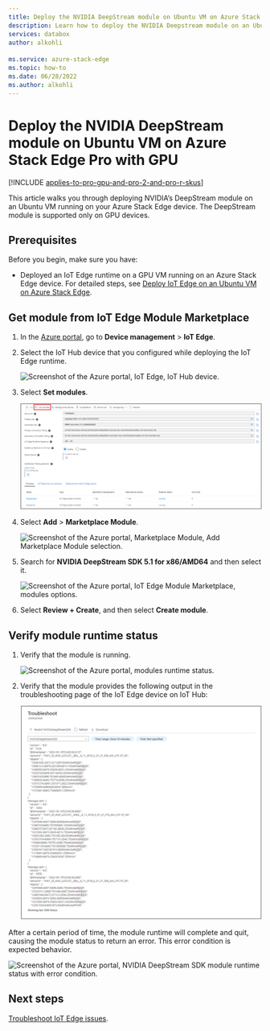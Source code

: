 ```yaml
---
title: Deploy the NVIDIA DeepStream module on Ubuntu VM on Azure Stack Edge Pro with GPU | Microsoft Docs
description: Learn how to deploy the NVIDIA Deepstream module on an Ubuntu virtual machine that is running on your Azure Stack Edge Pro GPU device.
services: databox
author: alkohli

ms.service: azure-stack-edge
ms.topic: how-to
ms.date: 06/28/2022
ms.author: alkohli
---
```


# Deploy the NVIDIA DeepStream module on Ubuntu VM on Azure Stack Edge Pro with GPU

[!INCLUDE [applies-to-pro-gpu-and-pro-2-and-pro-r-skus](../../includes/azure-stack-edge-applies-to-gpu-pro-pro-2-pro-r-sku.md)]

This article walks you through deploying NVIDIA’s DeepStream module on an Ubuntu VM running on your Azure Stack Edge device. The DeepStream module is supported only on GPU devices. 

## Prerequisites

Before you begin, make sure you have:

- Deployed an IoT Edge runtime on a GPU VM running on an Azure Stack Edge device. For detailed steps, see [Deploy IoT Edge on an Ubuntu VM on Azure Stack Edge](azure-stack-edge-gpu-deploy-iot-edge-linux-vm.md).

## Get module from IoT Edge Module Marketplace

1. In the [Azure portal](https://portal.azure.com), go to **Device management** > **IoT Edge**.
1. Select the IoT Hub device that you configured while deploying the IoT Edge runtime.

    ![Screenshot of the Azure portal, IoT Edge, IoT Hub device.](media/azure-stack-edge-deploy-nvidia-deepstream-module/azure-portal-select-iot-edge-device.png)

1. Select **Set modules**.

    ![Screenshot of the Azure portal, IoT Hub, set modules page.](media/azure-stack-edge-deploy-nvidia-deepstream-module/azure-portal-create-vm-iot-hub-set-module.png)

1. Select **Add** > **Marketplace Module**.

    ![Screenshot of the Azure portal, Marketplace Module, Add Marketplace Module selection.](media/azure-stack-edge-deploy-nvidia-deepstream-module/azure-portal-create-vm-add-iot-edge-module.png)

1. Search for **NVIDIA DeepStream SDK 5.1 for x86/AMD64** and then select it. 

    ![Screenshot of the Azure portal, IoT Edge Module Marketplace, modules options.](media/azure-stack-edge-deploy-nvidia-deepstream-module/azure-portal-create-vm-iot-edge-module-marketplace.png)

1. Select **Review + Create**, and then select **Create module**.

## Verify module runtime status

1. Verify that the module is running.  

     ![Screenshot of the Azure portal, modules runtime status.](media/azure-stack-edge-deploy-nvidia-deepstream-module/azure-portal-create-vm-verify-module-status.png)

1. Verify that the module provides the following output in the troubleshooting page of the IoT Edge device on IoT Hub:

    ![Screenshot of the Azure portal, NVIDIA DeepStream SDK log file output.](media/azure-stack-edge-deploy-nvidia-deepstream-module/azure-portal-create-vm-troubleshoot-iot-edge-module.png)

After a certain period of time, the module runtime will complete and quit, causing the module status to return an error. This error condition is expected behavior.

![Screenshot of the Azure portal, NVIDIA DeepStream SDK module runtime status with error condition.](media/azure-stack-edge-deploy-nvidia-deepstream-module/azure-portal-create-vm-add-iot-edge-module-error.png)

## Next steps

[Troubleshoot IoT Edge issues](azure-stack-edge-gpu-troubleshoot-iot-edge.md).
